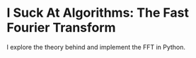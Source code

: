 # I Suck At Algorithms: The Fast Fourier Transform

I explore the theory behind and implement the FFT in Python.
